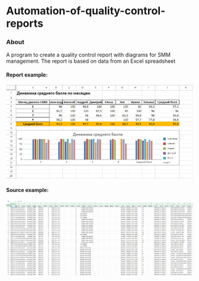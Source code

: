 # Automation-of-quality-control-reports
### About
A program to create a quality control report with diagrams for SMM management. The report is based on data from an Excel spreadsheet

#### Report example:
<div align="center">
  <img src="https://github.com/MBelinskaya/Automation-of-quality-control-reports/blob/main/report%20example.JPG" width="700"/>
</div>

#### Source example:
<div align="center">
  <img src="https://github.com/MBelinskaya/Automation-of-quality-control-reports/blob/main/source_example.JPG" width="700"/>
</div>
